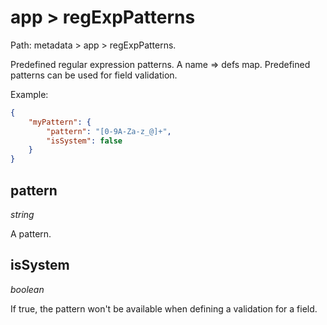 # app > regExpPatterns

Path: metadata > app > regExpPatterns.

Predefined regular expression patterns. A name => defs map. Predefined patterns can be used for field validation.

Example:

```json
{
    "myPattern": {
        "pattern": "[0-9A-Za-z_@]+",
        "isSystem": false
    }
}
```

## pattern

*string*

A pattern.

## isSystem

*boolean*

If true, the pattern won't be available when defining a validation for a field.
